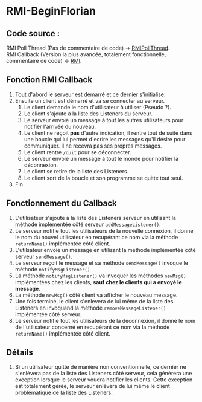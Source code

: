 # RMI-BeginFlorian

## Code source :

RMI Poll Thread (Pas de commentaire de code) -> [RMIPollThread](https://github.com/F-Begin/RMI-BeginFlorian/tree/main/RMIPollThread).  
RMI Callback (Version la plus avancée, totalement fonctionnelle, commentaire de code) -> [RMI](https://github.com/F-Begin/RMI-BeginFlorian/tree/main/RMI).

## Fonction RMI Callback

1. Tout d'abord le serveur est démarré et ce dernier s'initialise.
2. Ensuite un client est démarré et va se connecter au serveur.
    1. Le client demande le nom d'utilisateur à utiliser (Pseudo ?).
    2. Le client s'ajoute à la liste des Listeners du serveur.
    3. Le serveur envoie un message à tout les autres utilisateurs pour notifier l'arrivée du nouveau.
    4. Le client ne reçoit **pas** d'autre indication, il rentre tout de suite dans une boucle qui lui permet d'ecrire les messages qu'il désire pour communiquer.
      Il ne recevra pas ses propres messages.
    5. Le client rentre `/quit` pour se déconnecter.
    6. Le serveur envoie un message à tout le monde pour notifier la déconnexion.
    7. Le client se retire de la liste des Listeners.
    8. Le client sort de la boucle et son programme se quitte tout seul.
3. Fin

##  Fonctionnement du Callback

1. L'utilisateur s'ajoute à la liste des Listeners serveur en utilisant la méthode implémentée côté serveur `addMessageListener()`.
2. Le serveur notifie tout les utilisateurs de la nouvelle connexion, il donne le nom du nouvel utilisateur en recupérant ce nom via la méthode `returnName()` implémentée côté
client.
3. L'utilsateur envoie un message en utilisant la methode implémentée côté serveur `sendMessage()`.
4. Le serveur reçoit le message et sa méthode `sendMessage()` invoque le méthode `notifyMsgListener()`
5. La méthode `notifyMsgListener()` va invoquer les méthodes `newMsg()` implémentées chez les clients, **sauf chez le clients qui a envoyé le message**.
6. La méthode `newMsg()` côté client va afficher le nouveau message.
7. Une fois terminé, le client s'enlevera de lui même de la liste des Listeners en invoquand la méthode `removeMessageListener()` implémentée côté serveur.
8. Le serveur notifie tout les utilisateurs de la deconnexion, il donne le nom de l'utilisateur concerné en recupérant ce nom via la méthode `returnName()` implémentée côté
client.

## Détails
1. Si un utilisateur quitte de manière non conventionnelle, ce dernier ne s'enlèvera pas de la liste des Listeners côté serveur, cela génèrera une exception lorsque le serveur
voudra notifier les clients. Cette exception est totalement gérée, le serveur enlèvera de lui même le client problématique de la liste des Listeners.
